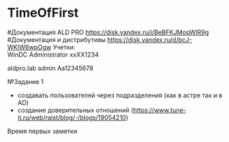# TimeOfFirst
#Документация ALD PRO https://disk.yandex.ru/i/BeBFKJMopWlR9g
#Документация и дистрибутивы https://disk.yandex.ru/d/bcJ-WKIW6wpOgw
Учетки:  
WinDC  Administrator   xxXX1234

aldpro.lab  admin Aa12345678

№Задание 1
- создавать пользователей через подразделения (как в астре так и в AD)
- создание доверительных отношений (https://www.tune-it.ru/web/raist/blog/-/blogs/19054210)

Время первых заметки
